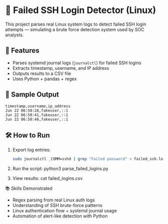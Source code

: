 # 🔐 Failed SSH Login Detector (Linux)

This project parses real Linux system logs to detect failed SSH login attempts — simulating a brute force detection system used by SOC analysts.

## 🚀 Features
- Parses systemd journal logs (`journalctl`) for failed SSH logins
- Extracts timestamp, username, and IP address
- Outputs results to a CSV file
- Uses Python + pandas + regex

## 🧪 Sample Output
```
timestamp,username,ip_address
Jun 22 06:50:28,fakeuser,::1
Jun 22 06:50:41,fakeuser,::1
Jun 22 06:50:46,fakeuser,::1
```
## 🛠️ How to Run
1. Export log entries:
   ```bash
   sudo journalctl _COMM=sshd | grep "Failed password" > failed_ssh.log

2. Run the script:
python3 parse_failed_logins.py

3. View results:
cat failed_logins.csv


📚 Skills Demonstrated
- Regex parsing from real Linux auth logs
- Understanding of SSH brute-force patterns
- Linux authentication flow + systemd journal usage
- Automation of alert-like detection with Python




